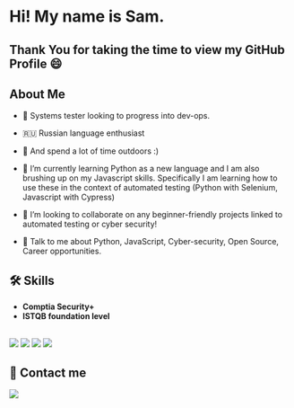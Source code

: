 
# Hi! My name is Sam. 

## Thank You for taking the time to view my GitHub Profile :smile: 

## About Me 

- 🔭 Systems tester looking to progress into dev-ops. 

- 🇷🇺 Russian language enthusiast

- 🌲 And spend a lot of time outdoors :)

- 🌱 I’m currently learning Python as a new language and I am also brushing up on my Javascript skills. Specifically I am learning how to use these in the context of automated testing (Python with Selenium, Javascript with Cypress)

- 👯 I’m looking to collaborate on any beginner-friendly projects linked to automated testing or cyber security!

- 💬 Talk to me about Python, JavaScript, Cyber-security, Open Source, Career opportunities. 
&nbsp;
&nbsp;

## 🛠 Skills

 <strong>

- Comptia Security+<br>
- ISTQB foundation level

</strong>
&nbsp;
<div>
  <img src="https://img.shields.io/badge/JavaScript-323330?style=for-the-badge&logo=javascript&logoColor=F7DF1E">
  <img src="https://img.shields.io/badge/HTML5-E34F26?style=for-the-badge&logo=html5&logoColor=white">
  <img src="https://img.shields.io/badge/CSS3-1572B6?style=for-the-badge&logo=css3&logoColor=white">
  <img src="https://img.shields.io/badge/Python-FFD43B?style=for-the-badge&logo=python&logoColor=blue">
</div>


## 🔗 Contact me

<a href="https://www.linkedin.com/in/srapley"><img src="https://img.shields.io/badge/LinkedIn-0077B5?style=for-the-badge&logo=linkedin&logoColor=white"></a>


